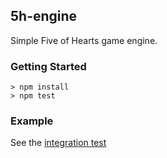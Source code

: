 ## 5h-engine

Simple Five of Hearts game engine.

### Getting Started

    > npm install
    > npm test

### Example

See the [integration test](https://github.com/peterwmwong/5h-engine/blob/master/src/Game.integration.test.ts)
